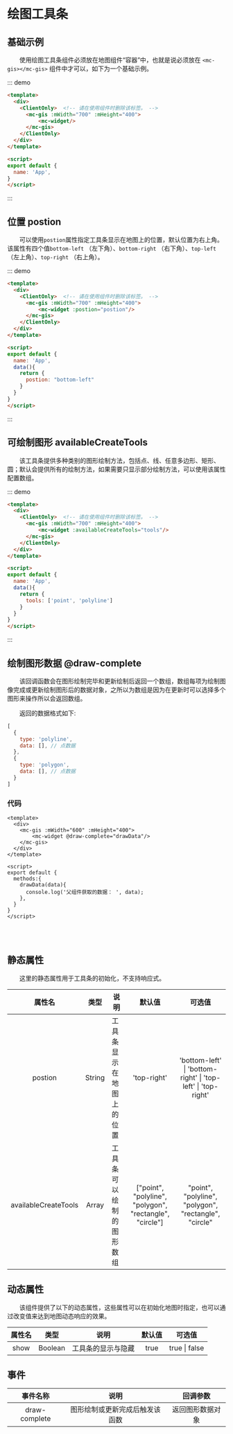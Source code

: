# 绘图工具条

## 基础示例

&#12288;&#12288;使用绘图工具条组件必须放在地图组件“容器”中，也就是说必须放在 `<mc-gis></mc-gis>` 组件中才可以，如下为一个基础示例。


::: demo
```html
<template>
  <div>
    <ClientOnly>  <!-- 请在使用组件时删除该标签。 -->
      <mc-gis :mWidth="700" :mHeight="400">
          <mc-widget/>
      </mc-gis>
    </ClientOnly>
  </div>
</template>

<script>
export default {
  name: 'App',
}
</script>
```
:::


## 位置 postion

&#12288;&#12288;可以使用`postion`属性指定工具条显示在地图上的位置，默认位置为右上角。该属性有四个值`bottom-left` （左下角）、`bottom-right` （右下角）、`top-left` （左上角）、`top-right` （右上角）。



::: demo
```html
<template>
  <div>
    <ClientOnly>  <!-- 请在使用组件时删除该标签。 -->
      <mc-gis :mWidth="700" :mHeight="400">
          <mc-widget :postion="postion"/>
      </mc-gis>
    </ClientOnly>
  </div>
</template>

<script>
export default {
  name: 'App',
  data(){
    return {
      postion: "bottom-left"
    }
  }
}
</script>
```
:::

## 可绘制图形 availableCreateTools

&#12288;&#12288;该工具条提供多种类别的图形绘制方法，包括点、线、任意多边形、矩形、圆；默认会提供所有的绘制方法，如果需要只显示部分绘制方法，可以使用该属性配置数组。


::: demo
```html
<template>
  <div>
    <ClientOnly>  <!-- 请在使用组件时删除该标签。 -->
      <mc-gis :mWidth="700" :mHeight="400">
          <mc-widget :availableCreateTools="tools"/>
      </mc-gis>
    </ClientOnly>
  </div>
</template>

<script>
export default {
  name: 'App',
  data(){
    return {
      tools: ['point', 'polyline']
    }
  }
}
</script>
```
:::


## 绘制图形数据 @draw-complete

&#12288;&#12288;该回调函数会在图形绘制完毕和更新绘制后返回一个数组，数组每项为绘制图像完成或更新绘制图形后的数据对象，之所以为数组是因为在更新时可以选择多个图形来操作所以会返回数组。

&#12288;&#12288;返回的数据格式如下:

```javascript
[
  {
    type: 'polyline',
    data: [], // 点数据
  },
  {
    type: 'polygon',
    data: [], // 点数据
  }
]

```

### 代码

```Vue
<template>
  <div>
    <mc-gis :mWidth="600" :mHeight="400">
        <mc-widget @draw-complete="drawData"/>
    </mc-gis>
  </div>
</template>

<script>
export default {
  methods:{
    drawData(data){
      console.log('父组件获取的数据： ', data);
    },
  }
}
</script>
```
<br />
<br />

## 静态属性

&#12288;&#12288;这里的静态属性用于工具条的初始化，不支持响应式。

|         属性名          |   类型   | 说明           |                   默认值                    |                   可选值                    |
| :------------------: | :----: | ------------ | :--------------------------------------: | :--------------------------------------: |
|       postion        | String | 工具条显示在地图上的位置 |               'top-right'                | 'bottom-left' \| 'bottom-right' \| 'top-left' \| 'top-right' |
| availableCreateTools | Array  | 工具条可以绘制的图形数组 | ["point", "polyline", "polygon", "rectangle", "circle"] | "point", "polyline", "polygon", "rectangle", "circle" |

## 动态属性

&#12288;&#12288;该组件提供了以下的动态属性，这些属性可以在初始化地图时指定，也可以通过改变值来达到地图动态响应的效果。

| 属性名  |   类型    | 说明        | 默认值  |      可选值      |
| :--: | :-----: | --------- | :--: | :-----------: |
| show | Boolean | 工具条的显示与隐藏 | true | true \| false |

## 事件

|     事件名称      |       说明        |   回调参数   |
| :-----------: | :-------------: | :------: |
| draw-complete | 图形绘制或更新完成后触发该函数 | 返回图形数据对象 |

